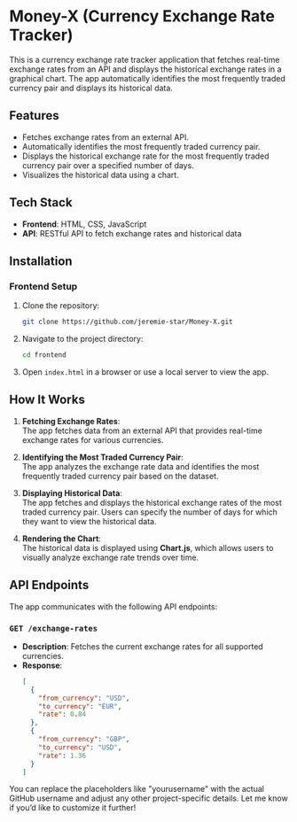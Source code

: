# **Money-X (Currency Exchange Rate Tracker)**

This is a currency exchange rate tracker application that fetches real-time exchange rates from an API and displays the historical exchange rates in a graphical chart. The app automatically identifies the most frequently traded currency pair and displays its historical data.

## **Features**
- Fetches exchange rates from an external API.
- Automatically identifies the most frequently traded currency pair.
- Displays the historical exchange rate for the most frequently traded currency pair over a specified number of days.
- Visualizes the historical data using a chart.

## **Tech Stack**
- **Frontend**: HTML, CSS, JavaScript
- **API**: RESTful API to fetch exchange rates and historical data

## **Installation**

### **Frontend Setup**
1. Clone the repository:
   ```bash
   git clone https://github.com/jeremie-star/Money-X.git
   ```

2. Navigate to the project directory:
   ```bash
   cd frontend
   ```

3. Open `index.html` in a browser or use a local server to view the app.

## **How It Works**

1. **Fetching Exchange Rates**:  
   The app fetches data from an external API that provides real-time exchange rates for various currencies.

2. **Identifying the Most Traded Currency Pair**:  
   The app analyzes the exchange rate data and identifies the most frequently traded currency pair based on the dataset.

3. **Displaying Historical Data**:  
   The app fetches and displays the historical exchange rates of the most traded currency pair. Users can specify the number of days for which they want to view the historical data.

4. **Rendering the Chart**:  
   The historical data is displayed using **Chart.js**, which allows users to visually analyze exchange rate trends over time.

## **API Endpoints**
The app communicates with the following API endpoints:

### `GET /exchange-rates`
- **Description**: Fetches the current exchange rates for all supported currencies.
- **Response**:  
   ```json
   [
     {
       "from_currency": "USD",
       "to_currency": "EUR",
       "rate": 0.84
     },
     {
       "from_currency": "GBP",
       "to_currency": "USD",
       "rate": 1.36
     }
   ]
   ```
You can replace the placeholders like "yourusername" with the actual GitHub username and adjust any other project-specific details. Let me know if you’d like to customize it further!
